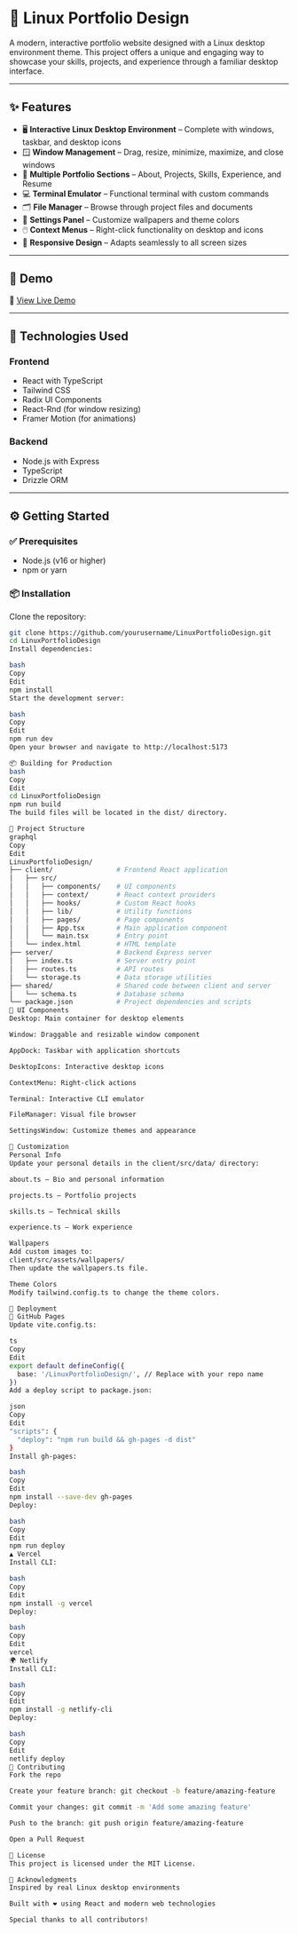 # 🐧 Linux Portfolio Design

A modern, interactive portfolio website designed with a Linux desktop environment theme. This project offers a unique and engaging way to showcase your skills, projects, and experience through a familiar desktop interface.

---

## ✨ Features

- 🖥️ **Interactive Linux Desktop Environment** – Complete with windows, taskbar, and desktop icons  
- 🪟 **Window Management** – Drag, resize, minimize, maximize, and close windows  
- 🧩 **Multiple Portfolio Sections** – About, Projects, Skills, Experience, and Resume  
- 💻 **Terminal Emulator** – Functional terminal with custom commands  
- 🗂️ **File Manager** – Browse through project files and documents  
- 🎨 **Settings Panel** – Customize wallpapers and theme colors  
- 🖱️ **Context Menus** – Right-click functionality on desktop and icons  
- 📱 **Responsive Design** – Adapts seamlessly to all screen sizes  

---

## 🚀 Demo

🔗 [View Live Demo](#) <!-- Replace with your live URL -->

---

## 🧰 Technologies Used

### Frontend
- React with TypeScript
- Tailwind CSS
- Radix UI Components
- React-Rnd (for window resizing)
- Framer Motion (for animations)

### Backend
- Node.js with Express
- TypeScript
- Drizzle ORM

---

## ⚙️ Getting Started

### ✅ Prerequisites

- Node.js (v16 or higher)
- npm or yarn

### 📦 Installation

Clone the repository:

```bash
git clone https://github.com/yourusername/LinuxPortfolioDesign.git
cd LinuxPortfolioDesign
Install dependencies:

bash
Copy
Edit
npm install
Start the development server:

bash
Copy
Edit
npm run dev
Open your browser and navigate to http://localhost:5173

📦 Building for Production
bash
Copy
Edit
cd LinuxPortfolioDesign
npm run build
The build files will be located in the dist/ directory.

📁 Project Structure
graphql
Copy
Edit
LinuxPortfolioDesign/
├── client/                # Frontend React application
│   ├── src/
│   │   ├── components/    # UI components
│   │   ├── context/       # React context providers
│   │   ├── hooks/         # Custom React hooks
│   │   ├── lib/           # Utility functions
│   │   ├── pages/         # Page components
│   │   ├── App.tsx        # Main application component
│   │   └── main.tsx       # Entry point
│   └── index.html         # HTML template
├── server/                # Backend Express server
│   ├── index.ts           # Server entry point
│   ├── routes.ts          # API routes
│   └── storage.ts         # Data storage utilities
├── shared/                # Shared code between client and server
│   └── schema.ts          # Database schema
└── package.json           # Project dependencies and scripts
🧩 UI Components
Desktop: Main container for desktop elements

Window: Draggable and resizable window component

AppDock: Taskbar with application shortcuts

DesktopIcons: Interactive desktop icons

ContextMenu: Right-click actions

Terminal: Interactive CLI emulator

FileManager: Visual file browser

SettingsWindow: Customize themes and appearance

🎨 Customization
Personal Info
Update your personal details in the client/src/data/ directory:

about.ts – Bio and personal information

projects.ts – Portfolio projects

skills.ts – Technical skills

experience.ts – Work experience

Wallpapers
Add custom images to:
client/src/assets/wallpapers/
Then update the wallpapers.ts file.

Theme Colors
Modify tailwind.config.ts to change the theme colors.

🚢 Deployment
📄 GitHub Pages
Update vite.config.ts:

ts
Copy
Edit
export default defineConfig({
  base: '/LinuxPortfolioDesign/', // Replace with your repo name
})
Add a deploy script to package.json:

json
Copy
Edit
"scripts": {
  "deploy": "npm run build && gh-pages -d dist"
}
Install gh-pages:

bash
Copy
Edit
npm install --save-dev gh-pages
Deploy:

bash
Copy
Edit
npm run deploy
▲ Vercel
Install CLI:

bash
Copy
Edit
npm install -g vercel
Deploy:

bash
Copy
Edit
vercel
🌍 Netlify
Install CLI:

bash
Copy
Edit
npm install -g netlify-cli
Deploy:

bash
Copy
Edit
netlify deploy
🤝 Contributing
Fork the repo

Create your feature branch: git checkout -b feature/amazing-feature

Commit your changes: git commit -m 'Add some amazing feature'

Push to the branch: git push origin feature/amazing-feature

Open a Pull Request

📄 License
This project is licensed under the MIT License.

🙏 Acknowledgments
Inspired by real Linux desktop environments

Built with ❤️ using React and modern web technologies

Special thanks to all contributors!